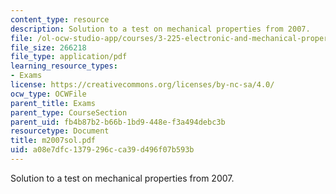 ```yaml
---
content_type: resource
description: Solution to a test on mechanical properties from 2007.
file: /ol-ocw-studio-app/courses/3-225-electronic-and-mechanical-properties-of-materials-fall-2007/a08e7dfc1379296cca39d496f07b593b_m2007sol.pdf
file_size: 266218
file_type: application/pdf
learning_resource_types:
- Exams
license: https://creativecommons.org/licenses/by-nc-sa/4.0/
ocw_type: OCWFile
parent_title: Exams
parent_type: CourseSection
parent_uid: fb4b87b2-b66b-1bd9-448e-f3a494debc3b
resourcetype: Document
title: m2007sol.pdf
uid: a08e7dfc-1379-296c-ca39-d496f07b593b
---
```

Solution to a test on mechanical properties from 2007.